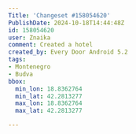 ```yaml
---
Title: 'Changeset #158054620'
PublishDate: 2024-10-18T14:44:48Z
id: 158054620
user: Znaika
comment: Created a hotel
created_by: Every Door Android 5.2
tags:
- Montenegro
- Budva
bbox:
  min_lon: 18.8362764
  min_lat: 42.2813277
  max_lon: 18.8362764
  max_lat: 42.2813277

---
```

